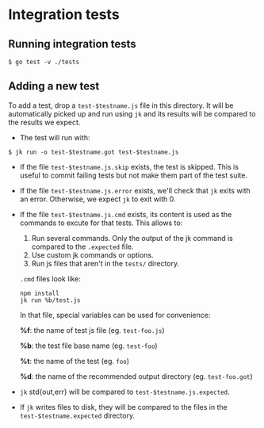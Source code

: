 # Integration tests

## Running integration tests

```console
$ go test -v ./tests
```

## Adding a new test

To add a test, drop a `test-$testname.js` file in this directory. It will be
automatically picked up and run using `jk` and its results will be compared
to the results we expect.

- The test will run with:

```console
$ jk run -o test-$testname.got test-$testname.js
```

- If the file `test-$testname.js.skip` exists, the test is skipped. This is
  useful to commit failing tests but not make them part of the test suite.

- If the file `test-$testname.js.error` exists, we'll check that `jk` exits
  with an error. Otherwise, we expect `jk` to exit with 0.

- If the file `test-$testname.js.cmd` exists, its content is used as the
  commands to excute for that tests. This allows to:

    1. Run several commands. Only the output of the jk command is compared to
       the `.expected` file.
    2. Use custom jk commands or options.
    3. Run js files that aren't in the `tests/` directory.

  `.cmd` files look like:

  ```text
  npm install
  jk run %b/test.js
  ```

  In that file, special variables can be used for convenience:

  **%f**: the name of test js file (eg. `test-foo.js`)

  **%b**: the test file base name (eg. `test-foo`)

  **%t**: the name of the test (eg. `foo`)

  **%d**: the name of the recommended output directory (eg. `test-foo.got`)


- `jk` std{out,err} will be compared to `test-$testname.js.expected`.

- If `jk` writes files to disk, they will be compared to the files in the
  `test-$testname.expected` directory.
